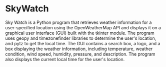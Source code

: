 # SkyWatch
Sky Watch is a Python program that retrieves weather information for a user-specified location using the OpenWeatherMap API and displays it on a graphical user interface (GUI) built with the tkinter module. The program uses geopy and timezonefinder libraries to determine the user's location, and pytz to get the local time. The GUI contains a search box, a logo, and a box displaying the weather information, including temperature, weather condition, wind speed, humidity, pressure, and description. The program also displays the current local time for the user's location.
